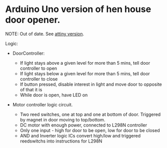 # Arduino Uno version of hen house door opener.

NOTE: Out of date. See [attiny version](attiny85/DoorContoller).

Logic:
* DoorController:
  - If light stays above a given level for more than 5 mins, tell door controller to open  
  - If light stays below a given level for more than 5 mins, tell door controller to close
  - If button pressed, disable interest in light and move door to opposite of that it is
  - While door is open, have LED on

* Motor controller logic circuit.
  - Two reed switches, one at top and one at bottom of door. Triggered by magnet in door moving to top/bottom.
  - DC motor with enough power, connected to L298N controller
  - Only one input - high for door to be open, low for door to be closed
  - AND and Inverter logic ICs convert high/low and triggered reedswitchs into instructions for L298N
